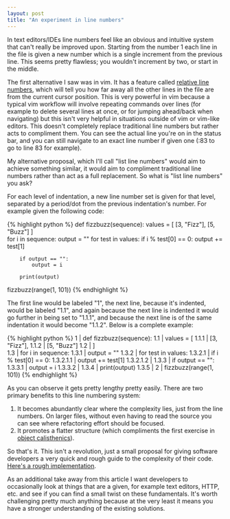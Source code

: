 ```yaml
---
layout: post
title: "An experiment in line numbers"
---
```


In text editors/IDEs line numbers feel like an obvious and intuitive system that can't really be improved upon. Starting from the number 1 each line in the file is given a new number which is a single increment from the previous line. This seems pretty flawless; you wouldn't increment by two, or start in the middle.

The first alternative I saw was in vim. It has a feature called [relative line numbers](http://vimdoc.sourceforge.net/htmldoc/options.html#%27relativenumber%27), which will tell you how far away all the other lines in the file are from the current cursor position. This is very powerful in vim because a typical vim workflow will involve repeating commands over lines (for example to delete several lines at once, or for jumping ahead/back when navigating) but this isn't very helpful in situations outside of vim or vim-like editors. This doesn't completely replace traditional line numbers but rather acts to compliment them. You can see the actual line you're on in the status bar, and you can still navigate to an exact line number if given one (:83 to go to line 83 for example).

My alternative proposal, which I'll call "list line numbers" would aim to achieve something similar, it would aim to compliment traditional line numbers rather than act as a full replacement. So what is "list line numbers" you ask?

For each level of indentation, a new line number set is given for that level, separated by a period/dot from the previous indentation's number. For example given the following code:

{% highlight python %}
def fizzbuzz(sequence):
    values = [ 
        [3, "Fizz"],
        [5, "Buzz"]
    ]   
    for i in sequence:
        output = ""
        for test in values:
            if i % test[0] == 0:
                output += test[1]

        if output == "": 
            output = i 

        print(output)

fizzbuzz(range(1, 101))
{% endhighlight %}

The first line would be labeled "1", the next line, because it's indented, would be labeled "1.1", and again because the next line is indented it would go further in being set to "1.1.1", and because the next line is of the same indentation it would become "1.1.2". Below is a complete example:

{% highlight python %}
1         | def fizzbuzz(sequence):
1.1       |     values = [
1.1.1     |         [3, "Fizz"],
1.1.2     |         [5, "Buzz"]
1.2       |     ]   
1.3       |     for i in sequence:
1.3.1     |         output = ""
1.3.2     |         for test in values:
1.3.2.1   |             if i % test[0] == 0:
1.3.2.1.1 |                 output += test[1]
1.3.2.1.2 | 
1.3.3     |         if output == "":
1.3.3.1   |             output = i
1.3.3.2   | 
1.3.4     |         print(output)
1.3.5     | 
2         | fizzbuzz(range(1, 101))
{% endhighlight %}

As you can observe it gets pretty lengthy pretty easily. There are two primary benefits to this line numbering system:

1. It becomes abundantly clear where the complexity lies, just from the line numbers. On larger files, without even having to read the source you can see where refactoring effort should be focused.
2. It promotes a flatter structure (which compliments the first exercise in [object calisthenics](https://www.cs.helsinki.fi/u/luontola/tdd-2009/ext/ObjectCalisthenics.pdf)).

So that's it. This isn't a revolution, just a small proposal for giving software developers a very quick and rough guide to the complexity of their code. [Here's a rough implementation](https://github.com/mhotchen/line-steps).

As an additional take away from this article I want developers to occasionally look at things that are a given, for example text editors, HTTP, etc. and see if you can find a small twist on these fundamentals. It's worth challenging pretty much anything because at the very least it means you have a stronger understanding of the existing solutions.
